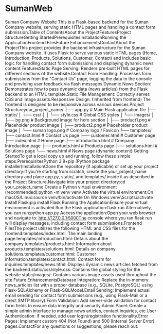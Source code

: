 # SumanWeb
Suman Company Website
This is a Flask-based backend for the Suman Company website, serving static HTML pages and handling a contact form submission.Table of ContentsAbout the ProjectFeaturesProject StructureGetting StartedPrerequisitesInstallationRunning the ApplicationFrontend FilesFuture EnhancementsContactAbout the ProjectThis project provides the backend infrastructure for the Suman Company website. It uses Flask to serve various static HTML pages (Home, Introduction, Products, Solutions, Customer, Contact) and includes basic logic for handling contact form submissions and displaying dynamic news content.FeaturesStatic Page Serving: Renders pre-built HTML pages for different sections of the website.Contact Form Handling: Processes form submissions from the "Contact Us" page, logging the data to the console and providing user feedback via flash messages.Dynamic News Section: Demonstrates how to pass dynamic data (news articles) from the Flask backend to an HTML template.Static File Management: Correctly serves CSS and image assets.Responsive Design: (Inherited from frontend) The frontend is designed to be responsive across various devices.Project Structureyour_project_name/
├── app.py                      # Main Flask application file
├── static/
│   ├── css/
│   │   └── style.css           # Global CSS styles
│   └── images/
│       ├── bg.png              # Background image for hero section
│       ├── product1.png        # Placeholder product image
│       ├── product2.png        # Placeholder product image
│       └── suman logo.png      # Company logo / Favicon
└── templates/
    ├── contact.html            # Contact Us page
    ├── customer.html           # Customer page
    ├── index.html              # Home page
    ├── introduction.html       # Company Introduction page
    ├── products.html           # Products page
    ├── solutions.html          # Solutions page
    └── news.html               # News page (dynamic content)
Getting StartedTo get a local copy up and running, follow these simple steps.PrerequisitesPython 3.8+pip (Python package installer)InstallationClone the repository (if applicable) or set up your project directory:If you're starting from scratch, create the your_project_name directory and place app.py, static/, and templates/ inside it as described in the Project Structure.Navigate into your project directory:cd your_project_name
Create a Python virtual environment (recommended):python -m venv venv
Activate the virtual environment:On macOS/Linux:source venv/bin/activate
On Windows:venv\Scripts\activate
Install Flask:pip install Flask
Running the ApplicationEnsure your virtual environment is activated.Run the Flask application:flask run
Alternatively, you can run:python app.py
Access the application:Open your web browser and navigate to: http://127.0.0.1:5000The console where you ran flask run will display messages, including contact form submissions.Frontend FilesThe project utilizes the following HTML and CSS files for the frontend:templates/index.html: The main landing page.templates/introduction.html: Details about the company.templates/products.html: Information about products.templates/solutions.html: Details on company solutions.templates/customer.html: Customer information.templates/contact.html: Contact form for inquiries.templates/news.html: Displays dynamic news articles fetched from the backend.static/css/style.css: Contains the global styling for the website.static/images/: Contains various image assets used throughout the site.Future EnhancementsDatabase Integration: Replace the in-memory news_articles list with a proper database (e.g., SQLite, PostgreSQL) using Flask-SQLAlchemy or Flask-SQLModel.Email Sending: Implement actual email sending for contact form submissions (e.g., using Flask-Mail or a direct SMTP library).Form Validation: Add server-side validation for contact form fields to ensure data integrity and security.Admin Panel: Create a simple admin interface to manage news articles, contact inquiries, etc.User Authentication: If needed, add user login/registration functionality.Error Pages: Implement custom 404 (Not Found) and 500 (Internal Server Error) pages.ContactFor any questions or suggestions, please reach out.
